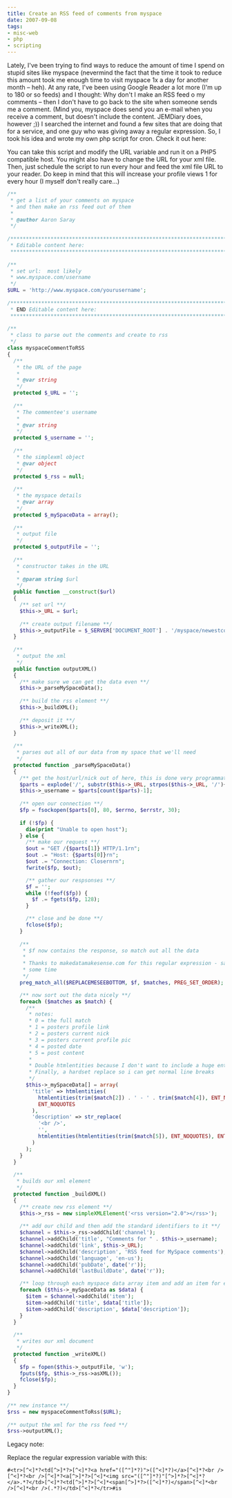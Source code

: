 ```yaml
---
title: Create an RSS feed of comments from myspace
date: 2007-09-08
tags:
- misc-web
- php
- scripting
---
```

Lately, I've been trying to find ways to reduce the amount of time I spend on stupid sites like myspace (nevermind the fact that the time it took to reduce this amount took me enough time to visit myspace 1x a day for another month – heh). At any rate, I've been using Google Reader a lot more (I'm up to 180 or so feeds) and I thought: Why don't I make an RSS feed o my comments – then I don't have to go back to the site when someone sends me a comment. (Mind you, myspace does send you an e-mail when you receive a comment, but doesn't include the content. JEMDiary does, however ;)) I searched the internet and found a few sites that are doing that for a service, and one guy who was giving away a regular expression. So, I took his idea and wrote my own php script for cron. Check it out here:

<!--more-->

You can take this script and modify the URL variable and run it on a PHP5 compatible host. You might also have to change the URL for your xml file. Then, just schedule the script to run every hour and feed the xml file URL to your reader. Do keep in mind that this will increase your profile views 1 for every hour (I myself don't really care...)

```php
/**
 * get a list of your comments on myspace
 * and then make an rss feed out of them
 *
 * @author Aaron Saray
 */
 
/***********************************************************************************
 * Editable content here:
 **********************************************************************************/
 
/**
 * set url:  most likely
 * www.myspace.com/username
 */
$URL = 'http://www.myspace.com/yourusername';
 
/***********************************************************************************
 * END Editable content here:
 **********************************************************************************/
 
/**
 * class to parse out the comments and create to rss
 */
class myspaceCommentToRSS
{
  /**
   * the URL of the page
   *
   * @var string
   */
  protected $_URL = '';
 
  /**
   * The commentee's username
   *
   * @var string
   */
  protected $_username = '';
 
  /**
   * the simplexml object
   * @var object
   */
  protected $_rss = null;
 
  /**
   * the myspace details
   * @var array
   */
  protected $_mySpaceData = array();
 
  /**
   * output file
   */
  protected $_outputFile = '';
 
  /**
   * constructor takes in the URL
   *
   * @param string $url
   */
  public function __construct($url)
  {
    /** set url **/
    $this->_URL = $url;
 
    /** create output filename **/
    $this->_outputFile = $_SERVER['DOCUMENT_ROOT'] . '/myspace/newestcomments.xml';
  }
 
  /**
   * output the xml
   */
  public function outputXML()
  {
    /** make sure we can get the data even **/
    $this->_parseMySpaceData();
 
    /** build the rss element **/
    $this->_buildXML();
 
    /** deposit it **/
    $this->_writeXML();
  }
 
  /**
   * parses out all of our data from my space that we'll need
   */
  protected function _parseMySpaceData()
  {
    /** get the host/url/nick out of here, this is done very programmatically **/
    $parts = explode('/', substr($this->_URL, strpos($this->_URL, '/')+2));
    $this->_username = $parts[count($parts)-1];
 
    /** open our connection **/
    $fp = fsockopen($parts[0], 80, $errno, $errstr, 30);
 
    if (!$fp) {
      die(print "Unable to open host");
    } else {
      /** make our request **/
      $out = "GET /{$parts[1]} HTTP/1.1rn";
      $out .= "Host: {$parts[0]}rn";
      $out .= "Connection: Closernrn";
      fwrite($fp, $out);

      /** gather our respsonses **/
      $f = '';
      while (!feof($fp)) {
        $f .= fgets($fp, 128);
      }

      /** close and be done **/
      fclose($fp);
    }
    
    /**
     * $f now contains the response, so match out all the data
     *
     * Thanks to makedatamakesense.com for this regular expression - saved me
     * some time
     */
    preg_match_all($REPLACEMESEEBOTTOM, $f, $matches, PREG_SET_ORDER);

    /** now sort out the data nicely **/
    foreach ($matches as $match) {
      /**
       * notes:
       * 0 = the full match
       * 1 = posters profile link
       * 2 = posters current nick
       * 3 = posters current profile pic
       * 4 = posted date
       * 5 = post content
       *
       * Double htmlentities because I don't want to include a huge entity file
       * Finally, a hardset replace so i can get normal line breaks
       */
      $this->_mySpaceData[] = array(
        'title' => htmlentities(
          htmlentities(trim($match[2]) . ' - ' . trim($match[4]), ENT_NOQUOTES), 
          ENT_NOQUOTES
        ),
        'description' => str_replace(
          '<br />', 
          '', 
          htmlentities(htmlentities(trim($match[5]), ENT_NOQUOTES), ENT_NOQUOTES)
        )
      );
    }
  }
 
  /**
   * builds our xml element
   */
  protected function _buildXML()
  {
    /** create new rss element **/
    $this->_rss = new simpleXMLElement('<rss version="2.0"></rss>');
 
    /** add our child and then add the standard identifiers to it **/
    $channel = $this->_rss->addChild('channel');
    $channel->addChild('title', "Comments for " . $this->_username);
    $channel->addChild('link', $this->_URL);
    $channel->addChild('description', 'RSS feed for MySpace comments');
    $channel->addChild('language', 'en-us');
    $channel->addChild('pubDate', date('r'));
    $channel->addChild('lastBuildDate', date('r'));

    /** loop through each myspace data array item and add an item for each **/
    foreach ($this->_mySpaceData as $data) {
      $item = $channel->addChild('item');
      $item->addChild('title', $data['title']);
      $item->addChild('description', $data['description']);
    }
  }
 
  /**
   * writes our xml document
   */
  protected function _writeXML()
  {
    $fp = fopen($this->_outputFile, 'w');
    fputs($fp, $this->_rss->asXML());
    fclose($fp);
  }
}
 
/** new instance **/
$rss = new myspaceCommentToRss($URL);
 
/** output the xml for the rss feed **/
$rss->outputXML();
```

Legacy note: 

Replace the regular expression variable with this:

    #<tr>[^<]*?<td[^>]*?>[^<]*?<a href="([^"]*?)">([^<]*?)</a>[^<]*?<br />[^<]*?<br />[^<]*?<a[^>]*?>[^<]*<img src="([^"]*?)"[^>]*?>[^<]*?</a>.*?</td>[^<]*?<td[^>]*?>[^<]*<span[^>]*?>([^<]*?)</span>[^<]*<br />[^<]*<br />(.*?)</td>[^<]*?</tr>#is

